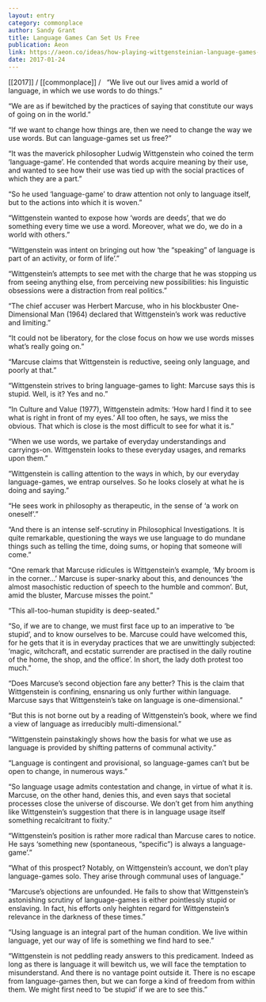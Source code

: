 ```yaml
---
layout: entry
category: commonplace
author: Sandy Grant
title: Language Games Can Set Us Free
publication: Aeon
link: https://aeon.co/ideas/how-playing-wittgensteinian-language-games-can-set-us-free
date: 2017-01-24
---
```


[[2017]] / [[commonplace]] / 
 
“We live out our lives amid a world of language, in which we use words to do things.”

“We are as if bewitched by the practices of saying that constitute our ways of going on in the world.”

“If we want to change how things are, then we need to change the way we use words. But can language-games set us free?”

“It was the maverick philosopher Ludwig Wittgenstein who coined the term ‘language-game’. He contended that words acquire meaning by their use, and wanted to see how their use was tied up with the social practices of which they are a part.”

“So he used ‘language-game’ to draw attention not only to language itself, but to the actions into which it is woven.”

“Wittgenstein wanted to expose how ‘words are deeds’, that we do something every time we use a word. Moreover, what we do, we do in a world with others.”

“Wittgenstein was intent on bringing out how ‘the “speaking” of language is part of an activity, or form of life’.”

“Wittgenstein’s attempts to see met with the charge that he was stopping us from seeing anything else, from perceiving new possibilities: his linguistic obsessions were a distraction from real politics.”

“The chief accuser was Herbert Marcuse, who in his blockbuster One-Dimensional Man (1964) declared that Wittgenstein’s work was reductive and limiting.”

“It could not be liberatory, for the close focus on how we use words misses what’s really going on.”

“Marcuse claims that Wittgenstein is reductive, seeing only language, and poorly at that.”

“Wittgenstein strives to bring language-games to light: Marcuse says this is stupid. Well, is it? Yes and no.”

“In Culture and Value (1977), Wittgenstein admits: ‘How hard I find it to see what is right in front of my eyes.’ All too often, he says, we miss the obvious. That which is close is the most difficult to see for what it is.”

“When we use words, we partake of everyday understandings and carryings-on. Wittgenstein looks to these everyday usages, and remarks upon them.”

“Wittgenstein is calling attention to the ways in which, by our everyday language-games, we entrap ourselves. So he looks closely at what he is doing and saying.”

“He sees work in philosophy as therapeutic, in the sense of ‘a work on oneself’.”

“And there is an intense self-scrutiny in Philosophical Investigations. It is quite remarkable, questioning the ways we use language to do mundane things such as telling the time, doing sums, or hoping that someone will come.”

“One remark that Marcuse ridicules is Wittgenstein’s example, ‘My broom is in the corner…’ Marcuse is super-snarky about this, and denounces ‘the almost masochistic reduction of speech to the humble and common’. But, amid the bluster, Marcuse misses the point.”

“This all-too-human stupidity is deep-seated.”

“So, if we are to change, we must first face up to an imperative to ‘be stupid’, and to know ourselves to be. Marcuse could have welcomed this, for he gets that it is in everyday practices that we are unwittingly subjected: ‘magic, witchcraft, and ecstatic surrender are practised in the daily routine of the home, the shop, and the office’. In short, the lady doth protest too much.”

“Does Marcuse’s second objection fare any better? This is the claim that Wittgenstein is confining, ensnaring us only further within language. Marcuse says that Wittgenstein’s take on language is one-dimensional.”

“But this is not borne out by a reading of Wittgenstein’s book, where we find a view of language as irreducibly multi-dimensional.”

“Wittgenstein painstakingly shows how the basis for what we use as language is provided by shifting patterns of communal activity.”

“Language is contingent and provisional, so language-games can’t but be open to change, in numerous ways.”

“So language usage admits contestation and change, in virtue of what it is. Marcuse, on the other hand, denies this, and even says that societal processes close the universe of discourse. We don’t get from him anything like Wittgenstein’s suggestion that there is in language usage itself something recalcitrant to fixity.”

“Wittgenstein’s position is rather more radical than Marcuse cares to notice. He says ‘something new (spontaneous, “specific”) is always a language-game’.”

“What of this prospect? Notably, on Wittgenstein’s account, we don’t play language-games solo. They arise through communal uses of language.”

“Marcuse’s objections are unfounded. He fails to show that Wittgenstein’s astonishing scrutiny of language-games is either pointlessly stupid or enslaving. In fact, his efforts only heighten regard for Wittgenstein’s relevance in the darkness of these times.”

“Using language is an integral part of the human condition. We live within language, yet our way of life is something we find hard to see.”

“Wittgenstein is not peddling ready answers to this predicament. Indeed as long as there is language it will bewitch us, we will face the temptation to misunderstand. And there is no vantage point outside it. There is no escape from language-games then, but we can forge a kind of freedom from within them. We might first need to ‘be stupid’ if we are to see this.”

